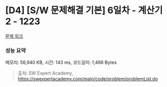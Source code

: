 # [D4] [S/W 문제해결 기본] 6일차 - 계산기2 - 1223 

[문제 링크](https://swexpertacademy.com/main/code/problem/problemDetail.do?contestProbId=AV14nnAaAFACFAYD) 

### 성능 요약

메모리: 56,940 KB, 시간: 143 ms, 코드길이: 1,466 Bytes



> 출처: SW Expert Academy, https://swexpertacademy.com/main/code/problem/problemList.do